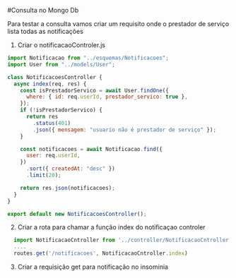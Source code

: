 #Consulta no Mongo Db

Para testar a consulta vamos criar um requisito onde o prestador de serviço lista todas as notificações

1. Criar o notificacaoControler.js

```javascript
import Notificacao from "../esquemas/Notificacoes";
import User from "../models/User";

class NotificacoesController {
  async index(req, res) {
    const isPrestadorServico = await User.findOne({
      where: { id: req.userId, prestador_servico: true },
    });
    if (!isPrestadorServico) {
      return res
        .status(401)
        .json({ mensagem: "usuario não é prestador de serviço" });
    }

    const notificacoes = await Notificacao.find({
      user: req.userId,
    })
      .sort({ createdAt: "desc" })
      .limit(20);

    return res.json(notificacoes);
  }
}

export default new NotificacoesController();
```

2. Criar a rota para chamar a função index do notificaçao controler

```javascript
  import NotificacaoCntroller from '../controller/NotificacaoCntroller'
  ....
  routes.get('/notificacoes', NotificacaoCntroller.index)

```

3. Criar a requisição get para notificação no insominia
